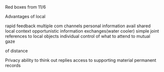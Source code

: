 Red boxes from 11/6

Advantages of local

rapid feedback
multiple com channels
personal information avail
shared local context
opportunistic information exchanges(water cooler)
simple joint references to local objects
individual control of what to attend to
mutual gaze

of distance

Privacy
ability to think out replies
access to supporting material
permanent records
